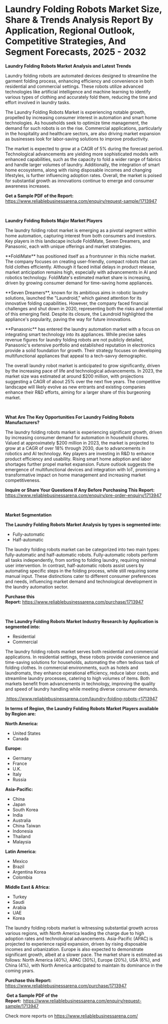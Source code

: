 <p><h1>Laundry Folding Robots Market Size, Share & Trends Analysis Report By Application, Regional Outlook, Competitive Strategies, And Segment Forecasts, 2025 - 2032</h1></p><p><strong>Laundry Folding Robots Market Analysis and Latest Trends</strong></p>
<p><p>Laundry folding robots are automated devices designed to streamline the garment folding process, enhancing efficiency and convenience in both residential and commercial settings. These robots utilize advanced technologies like artificial intelligence and machine learning to identify various types of clothing and accurately fold them, reducing the time and effort involved in laundry tasks.</p><p>The Laundry Folding Robots Market is experiencing notable growth, propelled by increasing consumer interest in automation and smart home technologies. As households seek to optimize time management, the demand for such robots is on the rise. Commercial applications, particularly in the hospitality and healthcare sectors, are also driving market expansion as businesses look for labor-saving solutions to improve productivity.</p><p>The market is expected to grow at a CAGR of 5% during the forecast period. Technological advancements are yielding more sophisticated models with enhanced capabilities, such as the capacity to fold a wider range of fabrics and handle larger volumes of laundry. Additionally, the integration of smart home ecosystems, along with rising disposable incomes and changing lifestyles, is further influencing adoption rates. Overall, the market is poised for substantial growth as innovations continue to emerge and consumer awareness increases.</p></p>
<p><strong>Get a Sample PDF of the Report:&nbsp;</strong> <a href="https://www.reliablebusinessarena.com/enquiry/request-sample/1713947?utm_campaign=2381&utm_medium=2&utm_source=Github&utm_content=ia&utm_term=20022025&utm_id=laundry-folding-robots">https://www.reliablebusinessarena.com/enquiry/request-sample/1713947</a></p>
<p>&nbsp;</p>
<p><strong>Laundry Folding Robots Major Market Players</strong></p>
<p><p>The laundry folding robot market is emerging as a pivotal segment within home automation, capturing interest from both consumers and investors. Key players in this landscape include FoldiMate, Seven Dreamers, and Panasonic, each with unique offerings and market strategies.</p><p>**FoldiMate** has positioned itself as a frontrunner in this niche market. The company focuses on creating user-friendly, compact robots that can fold clothes efficiently. Although it faced initial delays in product release, market anticipation remains high, especially with advancements in AI and robotics technology. FoldiMate's estimated market share is increasing, driven by growing consumer demand for time-saving home appliances.</p><p>**Seven Dreamers**, known for its ambitious aims in robotic laundry solutions, launched the "Laundroid," which gained attention for its innovative folding capabilities. However, the company faced financial challenges and shut down in 2020, representing both the risks and potential of this emerging field. Despite its closure, the Laundroid highlighted the appliance's popularity, paving the way for future innovations.</p><p>**Panasonic** has entered the laundry automation market with a focus on integrating smart technology into its appliances. While precise sales revenue figures for laundry folding robots are not publicly detailed, Panasonic's extensive portfolio and established reputation in electronics provide a solid foundation for growth. Their strategy focuses on developing multifunctional appliances that appeal to a tech-savvy demographic.</p><p>The overall laundry robot market is anticipated to grow significantly, driven by the increasing pace of life and technological advancements. In 2023, the market size was estimated at around $200 million, with projections suggesting a CAGR of about 25% over the next five years. The competitive landscape will likely evolve as new entrants and existing companies enhance their R&D efforts, aiming for a larger share of this burgeoning market.</p></p>
<p>&nbsp;</p>
<p><strong>What Are The Key Opportunities For Laundry Folding Robots Manufacturers?</strong></p>
<p><p>The laundry folding robots market is experiencing significant growth, driven by increasing consumer demand for automation in household chores. Valued at approximately $200 million in 2023, the market is projected to grow at a CAGR of over 18% through 2030, due to advancements in robotics and AI technology. Key players are investing in R&D to enhance product efficiency and usability. Rising smart home adoption and labor shortages further propel market expansion. Future outlook suggests the emergence of multifunctional devices and integration with IoT, promising a transformative impact on home management and increasing market competitiveness.</p></p>
<p><strong>Inquire or Share Your Questions If Any Before Purchasing This Report:</strong> <a href="https://www.reliablebusinessarena.com/enquiry/pre-order-enquiry/1713947?utm_campaign=2381&utm_medium=2&utm_source=Github&utm_content=ia&utm_term=20022025&utm_id=laundry-folding-robots">https://www.reliablebusinessarena.com/enquiry/pre-order-enquiry/1713947</a></p>
<p>&nbsp;</p>
<p><strong>Market Segmentation</strong></p>
<p><strong>The Laundry Folding Robots Market Analysis by types is segmented into:</strong></p>
<p><ul><li>Fully-automatic</li><li>Half-automatic</li></ul></p>
<p><p>The laundry folding robots market can be categorized into two main types: fully-automatic and half-automatic robots. Fully-automatic robots perform all tasks independently, from sorting to folding laundry, requiring minimal user intervention. In contrast, half-automatic robots assist users by automating specific steps in the folding process, while still requiring some manual input. These distinctions cater to different consumer preferences and needs, influencing market demand and technological development in the laundry automation sector.</p></p>
<p><strong>Purchase this Report:&nbsp;</strong><a href="https://www.reliablebusinessarena.com/purchase/1713947?utm_campaign=2381&utm_medium=2&utm_source=Github&utm_content=ia&utm_term=20022025&utm_id=laundry-folding-robots">https://www.reliablebusinessarena.com/purchase/1713947</a></p>
<p>&nbsp;</p>
<p><strong>The Laundry Folding Robots Market Industry Research by Application is segmented into:</strong></p>
<p><ul><li>Residential</li><li>Commercial</li></ul></p>
<p><p>The laundry folding robots market serves both residential and commercial applications. In residential settings, these robots provide convenience and time-saving solutions for households, automating the often tedious task of folding clothes. In commercial environments, such as hotels and laundromats, they enhance operational efficiency, reduce labor costs, and streamline laundry processes, catering to high volumes of items. Both markets benefit from advancements in technology, improving the quality and speed of laundry handling while meeting diverse consumer demands.</p></p>
<p><a href="https://www.reliablebusinessarena.com/laundry-folding-robots-r1713947?utm_campaign=2381&utm_medium=2&utm_source=Github&utm_content=ia&utm_term=20022025&utm_id=laundry-folding-robots">&nbsp;https://www.reliablebusinessarena.com/laundry-folding-robots-r1713947</a></p>
<p><strong>In terms of Region, the Laundry Folding Robots Market Players available by Region are:</strong></p>
<p>
    <p> <strong> North America: </strong>
        <ul>
            <li>United States</li>
            <li>Canada</li>
        </ul>
        </p> 
    <p> <strong> Europe: </strong>
        <ul>
            <li>Germany</li>
            <li>France</li>
            <li>U.K.</li>
            <li>Italy</li>
            <li>Russia</li>
        </ul>
        </p> 
    <p> <strong> Asia-Pacific: </strong>
        <ul>
            <li>China</li>
            <li>Japan</li>
            <li>South Korea</li>
            <li>India</li>
            <li>Australia</li>
            <li>China Taiwan</li>
            <li>Indonesia</li>
            <li>Thailand</li>
            <li>Malaysia</li>
        </ul>
        </p> 
    <p> <strong> Latin America: </strong>
        <ul>
            <li>Mexico</li>
            <li>Brazil</li>
            <li>Argentina Korea</li>
            <li>Colombia</li>
        </ul>
        </p> 
    <p> <strong> Middle East & Africa: </strong>
        <ul>
            <li>Turkey</li>
            <li>Saudi</li>
            <li>Arabia</li>
            <li>UAE</li>
            <li>Korea</li>
        </ul>
    </p>
    </p>
<p><p>The laundry folding robots market is witnessing substantial growth across various regions, with North America leading the charge due to high adoption rates and technological advancements. Asia-Pacific (APAC) is projected to experience rapid expansion, driven by rising disposable incomes and urbanization. Europe is also expected to demonstrate significant growth, albeit at a slower pace. The market share is estimated as follows: North America (40%), APAC (30%), Europe (20%), USA (6%), and China (4%), with North America anticipated to maintain its dominance in the coming years.</p></p>
<p><strong>Purchase this Report: </strong><a href="https://www.reliablebusinessarena.com/purchase/1713947?utm_campaign=2381&utm_medium=2&utm_source=Github&utm_content=ia&utm_term=20022025&utm_id=laundry-folding-robots">https://www.reliablebusinessarena.com/purchase/1713947</a></p>
<p>&nbsp;<strong>Get a Sample PDF of the Report:&nbsp;&nbsp;</strong><a href="https://www.reliablebusinessarena.com/enquiry/request-sample/1713947?utm_campaign=2381&utm_medium=2&utm_source=Github&utm_content=ia&utm_term=20022025&utm_id=laundry-folding-robots">https://www.reliablebusinessarena.com/enquiry/request-sample/1713947</a></p>
<p><strong></strong></p>
<p>Check more reports on <a href="https://www.reliablebusinessarena.com/?utm_campaign=2381&utm_medium=2&utm_source=Github&utm_content=ia&utm_term=20022025&utm_id=laundry-folding-robots">https://www.reliablebusinessarena.com/</a></p>